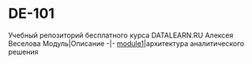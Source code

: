 # DE-101
Учебный репозиторий бесплатного курса DATALEARN.RU Алексея Веселова
Модуль|Описание
-|-
[module1](https://github.com/alexeiveselov92/DE-101/blob/main/module1/module1.md)|архитектура аналитического решения
